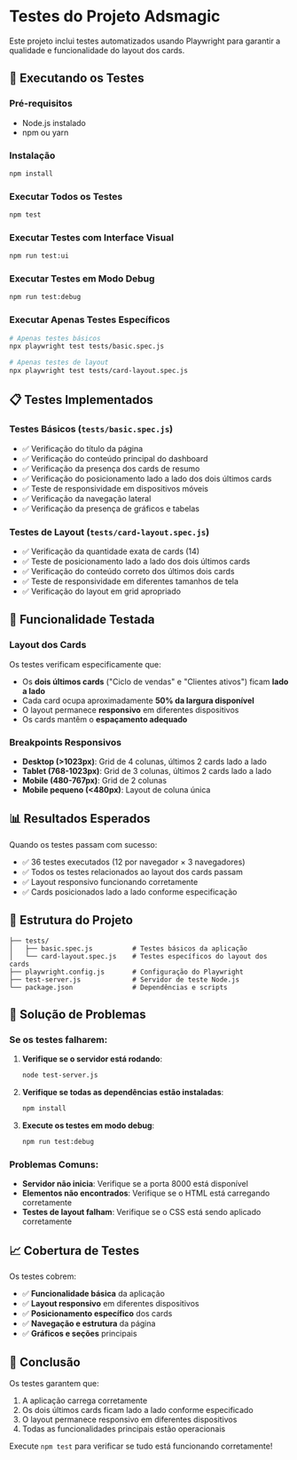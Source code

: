 # Testes do Projeto Adsmagic

Este projeto inclui testes automatizados usando Playwright para garantir a qualidade e funcionalidade do layout dos cards.

## 🚀 Executando os Testes

### Pré-requisitos

- Node.js instalado
- npm ou yarn

### Instalação

```bash
npm install
```

### Executar Todos os Testes

```bash
npm test
```

### Executar Testes com Interface Visual

```bash
npm run test:ui
```

### Executar Testes em Modo Debug

```bash
npm run test:debug
```

### Executar Apenas Testes Específicos

```bash
# Apenas testes básicos
npx playwright test tests/basic.spec.js

# Apenas testes de layout
npx playwright test tests/card-layout.spec.js
```

## 📋 Testes Implementados

### Testes Básicos (`tests/basic.spec.js`)

- ✅ Verificação do título da página
- ✅ Verificação do conteúdo principal do dashboard
- ✅ Verificação da presença dos cards de resumo
- ✅ Verificação do posicionamento lado a lado dos dois últimos cards
- ✅ Teste de responsividade em dispositivos móveis
- ✅ Verificação da navegação lateral
- ✅ Verificação da presença de gráficos e tabelas

### Testes de Layout (`tests/card-layout.spec.js`)

- ✅ Verificação da quantidade exata de cards (14)
- ✅ Teste de posicionamento lado a lado dos dois últimos cards
- ✅ Verificação do conteúdo correto dos últimos dois cards
- ✅ Teste de responsividade em diferentes tamanhos de tela
- ✅ Verificação do layout em grid apropriado

## 🎯 Funcionalidade Testada

### Layout dos Cards

Os testes verificam especificamente que:
- Os **dois últimos cards** ("Ciclo de vendas" e "Clientes ativos") ficam **lado a lado**
- Cada card ocupa aproximadamente **50% da largura disponível**
- O layout permanece **responsivo** em diferentes dispositivos
- Os cards mantêm o **espaçamento adequado**

### Breakpoints Responsivos

- **Desktop (>1023px)**: Grid de 4 colunas, últimos 2 cards lado a lado
- **Tablet (768-1023px)**: Grid de 3 colunas, últimos 2 cards lado a lado
- **Mobile (480-767px)**: Grid de 2 colunas
- **Mobile pequeno (<480px)**: Layout de coluna única

## 📊 Resultados Esperados

Quando os testes passam com sucesso:
- ✅ 36 testes executados (12 por navegador × 3 navegadores)
- ✅ Todos os testes relacionados ao layout dos cards passam
- ✅ Layout responsivo funcionando corretamente
- ✅ Cards posicionados lado a lado conforme especificação

## 🔧 Estrutura do Projeto

```
├── tests/
│   ├── basic.spec.js          # Testes básicos da aplicação
│   └── card-layout.spec.js    # Testes específicos do layout dos cards
├── playwright.config.js       # Configuração do Playwright
├── test-server.js             # Servidor de teste Node.js
└── package.json               # Dependências e scripts
```

## 🚨 Solução de Problemas

### Se os testes falharem:

1. **Verifique se o servidor está rodando**:
   ```bash
   node test-server.js
   ```

2. **Verifique se todas as dependências estão instaladas**:
   ```bash
   npm install
   ```

3. **Execute os testes em modo debug**:
   ```bash
   npm run test:debug
   ```

### Problemas Comuns:

- **Servidor não inicia**: Verifique se a porta 8000 está disponível
- **Elementos não encontrados**: Verifique se o HTML está carregando corretamente
- **Testes de layout falham**: Verifique se o CSS está sendo aplicado corretamente

## 📈 Cobertura de Testes

Os testes cobrem:
- ✅ **Funcionalidade básica** da aplicação
- ✅ **Layout responsivo** em diferentes dispositivos
- ✅ **Posicionamento específico** dos cards
- ✅ **Navegação e estrutura** da página
- ✅ **Gráficos e seções** principais

## 🎉 Conclusão

Os testes garantem que:
1. A aplicação carrega corretamente
2. Os dois últimos cards ficam lado a lado conforme especificado
3. O layout permanece responsivo em diferentes dispositivos
4. Todas as funcionalidades principais estão operacionais

Execute `npm test` para verificar se tudo está funcionando corretamente!
